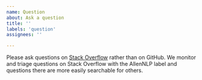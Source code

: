 ```yaml
---
name: Question
about: Ask a question
title: ''
labels: 'question'
assignees: ''

---
```


Please ask questions on [Stack Overflow](https://stackoverflow.com/questions/tagged/allennlp) rather than on GitHub.  We monitor and triage questions on Stack Overflow with the AllenNLP label and questions there are more easily searchable for others.
